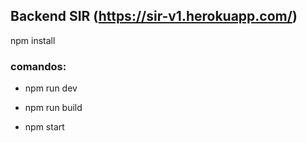 ## Backend SIR (https://sir-v1.herokuapp.com/)

npm install

### comandos: 
- npm run dev

- npm run build
- npm start
